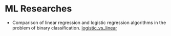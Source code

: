 # ML Researches

<ul>
  <li>Comparison of linear regression and logistic regression algorithms in the problem of binary classification. <a href = "https://github.com/leff0506/ML_Researches/tree/master/logistic_vs_linear">logistic_vs_linear</a></li>
 </ul>
